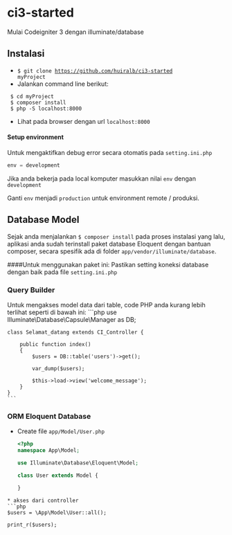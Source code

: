 # ci3-started
Mulai Codeigniter 3 dengan illuminate/database

## Instalasi
* <code>$ git clone https://github.com/huiralb/ci3-started myProject</code>
* Jalankan command line berikut:
```
 $ cd myProject
 $ composer install
 $ php -S localhost:8000
```
* Lihat pada browser dengan url <code>localhost:8000</code>

#### Setup environment
Untuk mengaktifkan debug error secara otomatis pada <code>setting.ini.php</code>
```php
env = development
```
Jika anda bekerja pada local komputer masukkan nilai <code>env</code> dengan <code>development</code>

Ganti <code>env</code> menjadi <code>production</code> untuk environment remote / produksi.

## Database Model
Sejak anda menjalankan <code>$ composer install</code> pada proses instalasi yang lalu, aplikasi anda sudah terinstall paket database Eloquent dengan bantuan composer, secara spesifik ada di folder <code>app/vendor/illuminate/database</code>.

####Untuk menggunakan paket ini:
Pastikan setting koneksi database dengan baik pada file <code>setting.ini.php</code>

### Query Builder
Untuk mengakses model data dari table, code PHP anda kurang lebih terlihat seperti di bawah ini:
	```php
	use Illuminate\Database\Capsule\Manager as DB;

	class Selamat_datang extends CI_Controller {

		public function index()
		{
			$users = DB::table('users')->get();

			var_dump($users);

			$this->load->view('welcome_message');
		}
	}
	```

### ORM Eloquent Database
* Create file <code>app/Model/User.php</code>
	```php
	<?php
	namespace App\Model;

	use Illuminate\Database\Eloquent\Model;

	class User extends Model {

	}
```
* akses dari controller
```php
$users = \App\Model\User::all();

print_r($users);
